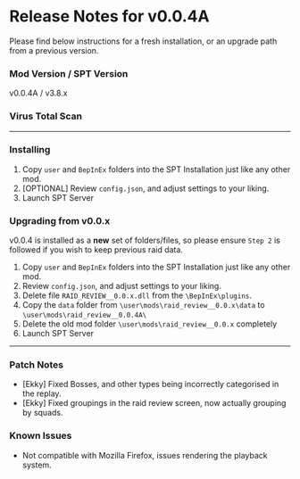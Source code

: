 # Release Notes for v0.0.4A

Please find below instructions for a fresh installation, or an upgrade path from a previous version.

### Mod Version / SPT Version
v0.0.4A / v3.8.x

### Virus Total Scan


---
### Installing

1. Copy `user` and `BepInEx` folders into the SPT Installation just like any other mod.
2. [OPTIONAL] Review `config.json`, and adjust settings to your liking.  
3. Launch SPT Server

### Upgrading from v0.0.x

v0.0.4 is installed as a **new** set of folders/files, so please ensure `Step 2` is followed if you wish to keep previous raid data.

1. Copy `user` and `BepInEx` folders into the SPT Installation just like any other mod.
2. Review `config.json`, and adjust settings to your liking.  
3. Delete file `RAID_REVIEW__0.0.x.dll` from the `\BepInEx\plugins`.
4. Copy the `data` folder from `\user\mods\raid_review__0.0.x\data` to `\user\mods\raid_review__0.0.4A\`
5. Delete the old mod folder `\user\mods\raid_review__0.0.x` completely
6. Launch SPT Server

---

### Patch Notes

  - [Ekky] Fixed Bosses, and other types being incorrectly categorised in the replay.
  - [Ekky] Fixed groupings in the raid review screen, now actually grouping by squads.

### Known Issues
- Not compatible with Mozilla Firefox, issues rendering the playback system.